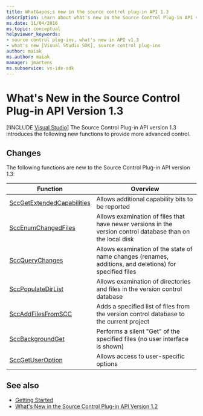 ```yaml
---
title: What&apos;s new in the source control plug-in API 1.3
description: Learn about what's new in the Source Control Plug-in API version 1.3, which introduces the new functions to provide more advanced control.
ms.date: 11/04/2016
ms.topic: conceptual
helpviewer_keywords:
- source control plug-ins, what's new in API v1.3
- what's new [Visual Studio SDK], source control plug-ins
author: maiak
ms.author: maiak
manager: jmartens
ms.subservice: vs-ide-sdk
---
```

# What&#39;s New in the Source Control Plug-in API Version 1.3

 [!INCLUDE [Visual Studio](~/includes/applies-to-version/vs-windows-only.md)]
The Source Control Plug-in API version 1.3 introduces the following new functions to provide more advanced control.

## Changes
 The following functions are new to the Source Control Plug-in API version 1.3:

|Function|Overview|
|--------------|--------------|
|[SccGetExtendedCapabilities](../../extensibility/sccgetextendedcapabilities-function.md)|Allows additional capability bits to be reported|
|[SccEnumChangedFiles](../../extensibility/sccenumchangedfiles-function.md)|Allows examination of files that have newer versions in the version control database than on the local disk|
|[SccQueryChanges](../../extensibility/sccquerychanges-function.md)|Allows examination of the state of name changes (renames, additions, and deletions) for specified files|
|[SccPopulateDirList](../../extensibility/sccpopulatedirlist-function.md)|Allows examination of directories and files in the version control database|
|[SccAddFilesFromSCC](../../extensibility/sccaddfilesfromscc-function.md)|Adds a specified list of files from the version control database to the current project|
|[SccBackgroundGet](../../extensibility/sccbackgroundget-function.md)|Performs a silent "Get" of the specified files (no user interface is shown)|
|[SccGetUserOption](../../extensibility/sccgetuseroption-function.md)|Allows access to user-specific options|

## See also
- [Getting Started](../../extensibility/internals/getting-started-with-source-control-plug-ins.md)
- [What's New in the Source Control Plug-in API Version 1.2](../../extensibility/internals/what-s-new-in-the-source-control-plug-in-api-version-1-2.md)
